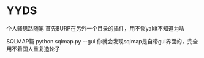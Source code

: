 # YYDS
个人骚思路随笔
首先BURP在另外一个目录的插件，用不惯yakit不知道为啥



SQLMAP篇
python sqlmap.py --gui
你就会发现sqlmap是自带gui界面的，完全用不着国人重复造轮子
